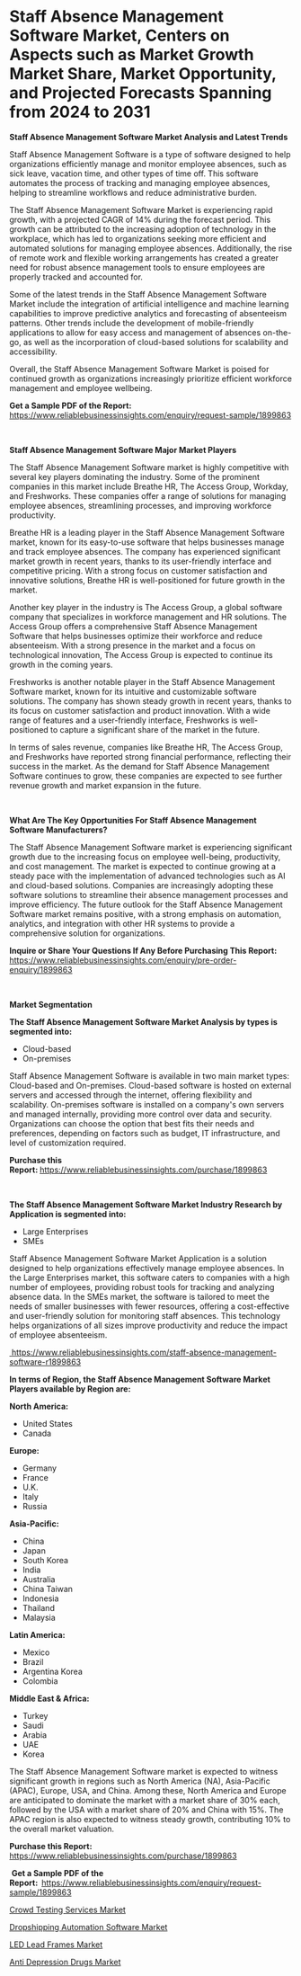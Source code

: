 <p><h1>Staff Absence Management Software Market, Centers on Aspects such as Market Growth Market Share, Market Opportunity, and Projected Forecasts Spanning from 2024 to 2031</h1></p><p><strong>Staff Absence Management Software Market Analysis and Latest Trends</strong></p>
<p><p>Staff Absence Management Software is a type of software designed to help organizations efficiently manage and monitor employee absences, such as sick leave, vacation time, and other types of time off. This software automates the process of tracking and managing employee absences, helping to streamline workflows and reduce administrative burden.</p><p>The Staff Absence Management Software Market is experiencing rapid growth, with a projected CAGR of 14% during the forecast period. This growth can be attributed to the increasing adoption of technology in the workplace, which has led to organizations seeking more efficient and automated solutions for managing employee absences. Additionally, the rise of remote work and flexible working arrangements has created a greater need for robust absence management tools to ensure employees are properly tracked and accounted for.</p><p>Some of the latest trends in the Staff Absence Management Software Market include the integration of artificial intelligence and machine learning capabilities to improve predictive analytics and forecasting of absenteeism patterns. Other trends include the development of mobile-friendly applications to allow for easy access and management of absences on-the-go, as well as the incorporation of cloud-based solutions for scalability and accessibility.</p><p>Overall, the Staff Absence Management Software Market is poised for continued growth as organizations increasingly prioritize efficient workforce management and employee wellbeing.</p></p>
<p><strong>Get a Sample PDF of the Report:&nbsp;</strong> <a href="https://www.reliablebusinessinsights.com/enquiry/request-sample/1899863">https://www.reliablebusinessinsights.com/enquiry/request-sample/1899863</a></p>
<p>&nbsp;</p>
<p><strong>Staff Absence Management Software Major Market Players</strong></p>
<p><p>The Staff Absence Management Software market is highly competitive with several key players dominating the industry. Some of the prominent companies in this market include Breathe HR, The Access Group, Workday, and Freshworks. These companies offer a range of solutions for managing employee absences, streamlining processes, and improving workforce productivity.</p><p>Breathe HR is a leading player in the Staff Absence Management Software market, known for its easy-to-use software that helps businesses manage and track employee absences. The company has experienced significant market growth in recent years, thanks to its user-friendly interface and competitive pricing. With a strong focus on customer satisfaction and innovative solutions, Breathe HR is well-positioned for future growth in the market.</p><p>Another key player in the industry is The Access Group, a global software company that specializes in workforce management and HR solutions. The Access Group offers a comprehensive Staff Absence Management Software that helps businesses optimize their workforce and reduce absenteeism. With a strong presence in the market and a focus on technological innovation, The Access Group is expected to continue its growth in the coming years.</p><p>Freshworks is another notable player in the Staff Absence Management Software market, known for its intuitive and customizable software solutions. The company has shown steady growth in recent years, thanks to its focus on customer satisfaction and product innovation. With a wide range of features and a user-friendly interface, Freshworks is well-positioned to capture a significant share of the market in the future.</p><p>In terms of sales revenue, companies like Breathe HR, The Access Group, and Freshworks have reported strong financial performance, reflecting their success in the market. As the demand for Staff Absence Management Software continues to grow, these companies are expected to see further revenue growth and market expansion in the future.</p></p>
<p>&nbsp;</p>
<p><strong>What Are The Key Opportunities For Staff Absence Management Software Manufacturers?</strong></p>
<p><p>The Staff Absence Management Software market is experiencing significant growth due to the increasing focus on employee well-being, productivity, and cost management. The market is expected to continue growing at a steady pace with the implementation of advanced technologies such as AI and cloud-based solutions. Companies are increasingly adopting these software solutions to streamline their absence management processes and improve efficiency. The future outlook for the Staff Absence Management Software market remains positive, with a strong emphasis on automation, analytics, and integration with other HR systems to provide a comprehensive solution for organizations.</p></p>
<p><strong>Inquire or Share Your Questions If Any Before Purchasing This Report:</strong> <a href="https://www.reliablebusinessinsights.com/enquiry/pre-order-enquiry/1899863">https://www.reliablebusinessinsights.com/enquiry/pre-order-enquiry/1899863</a></p>
<p>&nbsp;</p>
<p><strong>Market Segmentation</strong></p>
<p><strong>The Staff Absence Management Software Market Analysis by types is segmented into:</strong></p>
<p><ul><li>Cloud-based</li><li>On-premises</li></ul></p>
<p><p>Staff Absence Management Software is available in two main market types: Cloud-based and On-premises. Cloud-based software is hosted on external servers and accessed through the internet, offering flexibility and scalability. On-premises software is installed on a company's own servers and managed internally, providing more control over data and security. Organizations can choose the option that best fits their needs and preferences, depending on factors such as budget, IT infrastructure, and level of customization required.</p></p>
<p><strong>Purchase this Report:&nbsp;</strong><a href="https://www.reliablebusinessinsights.com/purchase/1899863">https://www.reliablebusinessinsights.com/purchase/1899863</a></p>
<p>&nbsp;</p>
<p><strong>The Staff Absence Management Software Market Industry Research by Application is segmented into:</strong></p>
<p><ul><li>Large Enterprises</li><li>SMEs</li></ul></p>
<p><p>Staff Absence Management Software Market Application is a solution designed to help organizations effectively manage employee absences. In the Large Enterprises market, this software caters to companies with a high number of employees, providing robust tools for tracking and analyzing absence data. In the SMEs market, the software is tailored to meet the needs of smaller businesses with fewer resources, offering a cost-effective and user-friendly solution for monitoring staff absences. This technology helps organizations of all sizes improve productivity and reduce the impact of employee absenteeism.</p></p>
<p><a href="https://www.reliablebusinessinsights.com/staff-absence-management-software-r1899863">&nbsp;https://www.reliablebusinessinsights.com/staff-absence-management-software-r1899863</a></p>
<p><strong>In terms of Region, the Staff Absence Management Software Market Players available by Region are:</strong></p>
<p>
    <p> <strong> North America: </strong>
        <ul>
            <li>United States</li>
            <li>Canada</li>
        </ul>
        </p> 
    <p> <strong> Europe: </strong>
        <ul>
            <li>Germany</li>
            <li>France</li>
            <li>U.K.</li>
            <li>Italy</li>
            <li>Russia</li>
        </ul>
        </p> 
    <p> <strong> Asia-Pacific: </strong>
        <ul>
            <li>China</li>
            <li>Japan</li>
            <li>South Korea</li>
            <li>India</li>
            <li>Australia</li>
            <li>China Taiwan</li>
            <li>Indonesia</li>
            <li>Thailand</li>
            <li>Malaysia</li>
        </ul>
        </p> 
    <p> <strong> Latin America: </strong>
        <ul>
            <li>Mexico</li>
            <li>Brazil</li>
            <li>Argentina Korea</li>
            <li>Colombia</li>
        </ul>
        </p> 
    <p> <strong> Middle East & Africa: </strong>
        <ul>
            <li>Turkey</li>
            <li>Saudi</li>
            <li>Arabia</li>
            <li>UAE</li>
            <li>Korea</li>
        </ul>
    </p>
    </p>
<p><p>The Staff Absence Management Software market is expected to witness significant growth in regions such as North America (NA), Asia-Pacific (APAC), Europe, USA, and China. Among these, North America and Europe are anticipated to dominate the market with a market share of 30% each, followed by the USA with a market share of 20% and China with 15%. The APAC region is also expected to witness steady growth, contributing 10% to the overall market valuation.</p></p>
<p><strong>Purchase this Report: </strong><a href="https://www.reliablebusinessinsights.com/purchase/1899863">https://www.reliablebusinessinsights.com/purchase/1899863</a></p>
<p>&nbsp;<strong>Get a Sample PDF of the Report:&nbsp;&nbsp;</strong><a href="https://www.reliablebusinessinsights.com/enquiry/request-sample/1899863">https://www.reliablebusinessinsights.com/enquiry/request-sample/1899863</a></p>
<p><strong></strong></p>
<p><p><a href="https://github.com/julian6Skinner/Market-Research-Report-List-1/blob/main/crowd-testing-services-market.md">Crowd Testing Services Market</a></p><p><a href="https://github.com/jakobeblake56/Market-Research-Report-List-1/blob/main/dropshipping-automation-software-market.md">Dropshipping Automation Software Market</a></p><p><a href="https://www.linkedin.com/pulse/deep-dive-led-lead-frames-market-itstrends-segmentation-competitive-m9y9f">LED Lead Frames Market</a></p><p><a href="https://www.linkedin.com/pulse/global-anti-depression-drugs-industry-types-applications-market-6yige">Anti Depression Drugs Market</a></p></p>